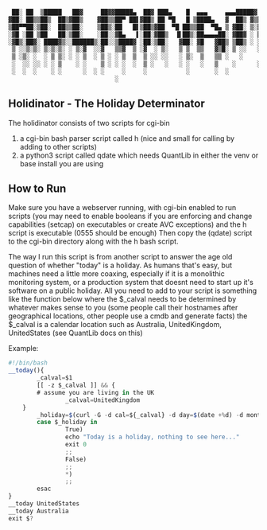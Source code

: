```javascript
 ██░ ██  ▒█████   ██▓     ██▓▓█████▄  ██▓ ███▄    █  ▄▄▄     ▄▄▄█████▓ ▒█████   ██▀███  
▓██░ ██▒▒██▒  ██▒▓██▒    ▓██▒▒██▀ ██▌▓██▒ ██ ▀█   █ ▒████▄   ▓  ██▒ ▓▒▒██▒  ██▒▓██ ▒ ██▒
▒██▀▀██░▒██░  ██▒▒██░    ▒██▒░██   █▌▒██▒▓██  ▀█ ██▒▒██  ▀█▄ ▒ ▓██░ ▒░▒██░  ██▒▓██ ░▄█ ▒
░▓█ ░██ ▒██   ██░▒██░    ░██░░▓█▄   ▌░██░▓██▒  ▐▌██▒░██▄▄▄▄██░ ▓██▓ ░ ▒██   ██░▒██▀▀█▄  
░▓█▒░██▓░ ████▓▒░░██████▒░██░░▒████▓ ░██░▒██░   ▓██░ ▓█   ▓██▒ ▒██▒ ░ ░ ████▓▒░░██▓ ▒██▒
 ▒ ░░▒░▒░ ▒░▒░▒░ ░ ▒░▓  ░░▓   ▒▒▓  ▒ ░▓  ░ ▒░   ▒ ▒  ▒▒   ▓▒█░ ▒ ░░   ░ ▒░▒░▒░ ░ ▒▓ ░▒▓░
 ▒ ░▒░ ░  ░ ▒ ▒░ ░ ░ ▒  ░ ▒ ░ ░ ▒  ▒  ▒ ░░ ░░   ░ ▒░  ▒   ▒▒ ░   ░      ░ ▒ ▒░   ░▒ ░ ▒░
 ░  ░░ ░░ ░ ░ ▒    ░ ░    ▒ ░ ░ ░  ░  ▒ ░   ░   ░ ░   ░   ▒    ░      ░ ░ ░ ▒    ░░   ░ 
 ░  ░  ░    ░ ░      ░  ░ ░     ░     ░           ░       ░  ░            ░ ░     ░     
                              ░                                                         
```
Holidinator - The Holiday Determinator
--------------------------------------
The holidinator consists of two scripts for cgi-bin

1. a cgi-bin bash parser script called h (nice and small for calling by adding to other scripts)
2. a python3 script called qdate which needs QuantLib in either the venv or base install you are using

How to Run
----------

Make sure you have a webserver running, with cgi-bin enabled to run scripts (you may need to enable booleans if you are enforcing and change capabilities (setcap) on executables or create AVC exceptions) and the h script is executable (0555 should be enough) Then copy the (qdate) script to the cgi-bin directory along with the h bash script.

The way I run this script is from another script to answer the age old question of whether "today" is a holiday. As humans that's easy, but machines need a little more coaxing, especially if it is a monolithic monitoring system, or a production system that doesnt need to start up it's software on a public holiday. All you need to add to your script is something like the function below where the $_calval needs to be determined by whatever makes sense to you (some people call their hostnames after geographical locations, other people use a cmdb and generate facts) the $_calval is a calendar location such as Australia, UnitedKingdom, UnitedStates (see QuantLib docs on this)

Example:
```javascript
#!/bin/bash
__today(){
        _calval=$1
        [[ -z $_calval ]] && {
		# assume you are living in the UK
                _calval=UnitedKingdom
	}
        _holiday=$(curl -G -d cal=${_calval} -d day=$(date +%d) -d month=$(date +%m) -d year=$(date +%Y) http://olympus/cgi-bin/h 2>/dev/null)
        case $_holiday in
                True)
                echo "Today is a holiday, nothing to see here..."
                exit 0
                ;;
                False)
                ;;
                *)
                ;;
        esac
}
__today UnitedStates
__today Australia
exit $?
```
